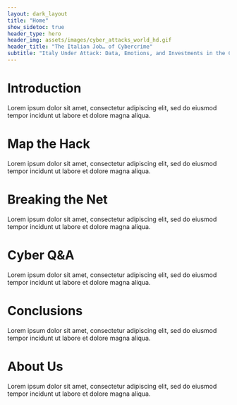 ```yaml
---
layout: dark_layout
title: "Home"
show_sidetoc: true
header_type: hero
header_img: assets/images/cyber_attacks_world_hd.gif
header_title: "The Italian Job… of Cybercrime"
subtitle: "Italy Under Attack: Data, Emotions, and Investments in the Cyber War"
---
```


<style>
  /* Full‑page hero background */
  .site-hero {
    height: 100vh;
    background-image: url('{{ page.header_img | absolute_url }}');
    background-size: cover;
    background-position: center center;
    background-repeat: no-repeat;
  }
  .site-hero .hero-content {
    position: absolute;
    top: 50%;
    left: 50%;
    transform: translate(-50%, -50%);
    color: #fff;
    text-shadow: 0 0 10px rgba(0,0,0,0.7);
  }
</style>


# Introduction

Lorem ipsum dolor sit amet, consectetur adipiscing elit, sed do eiusmod tempor incidunt ut labore et dolore magna aliqua.

# Map the Hack

Lorem ipsum dolor sit amet, consectetur adipiscing elit, sed do eiusmod tempor incidunt ut labore et dolore magna aliqua.

# Breaking the Net

Lorem ipsum dolor sit amet, consectetur adipiscing elit, sed do eiusmod tempor incidunt ut labore et dolore magna aliqua.

# Cyber Q&A

Lorem ipsum dolor sit amet, consectetur adipiscing elit, sed do eiusmod tempor incidunt ut labore et dolore magna aliqua.

# Conclusions

Lorem ipsum dolor sit amet, consectetur adipiscing elit, sed do eiusmod tempor incidunt ut labore et dolore magna aliqua.

# About Us

Lorem ipsum dolor sit amet, consectetur adipiscing elit, sed do eiusmod tempor incidunt ut labore et dolore magna aliqua.
